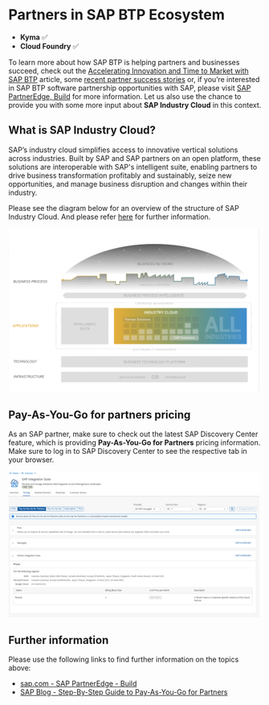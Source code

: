 # Partners in SAP BTP Ecosystem 

- **Kyma** ✅ 
- **Cloud Foundry** ✅

To learn more about how SAP BTP is helping partners and businesses succeed, check out the [Accelerating Innovation and Time to Market with SAP BTP](https://news.sap.com/2022/04/idc-study-on-sap-btp-partners-accelerate-innovation/) article, some [recent partner success stories](https://www.sap.com/products/technology-platform/partners.html) or, if you’re interested in SAP BTP software partnership opportunities with SAP, please visit [SAP PartnerEdge, Build](https://www.sap.com/partners/partner-program/build.html) for more information. Let us also use the chance to provide you with some more input about **SAP Industry Cloud** in this context. 


## What is SAP Industry Cloud?

SAP’s industry cloud simplifies access to innovative vertical solutions across industries. Built by SAP and SAP partners on an open platform, these solutions are interoperable with SAP's intelligent suite, enabling partners to drive business transformation profitably and sustainably, seize new opportunities, and manage business disruption and changes within their industry.

Please see the diagram below for an overview of the structure of SAP Industry Cloud. And please refer [here](https://help.sap.com/docs/BTP/7db4dc653edc4597825628ba6d20a2c2/72a88b859f5e406d9cd44346b1a219fd.html?locale=en-US) for further information.

<img src="./images/industry-cloud.png" width="500"/>


## Pay-As-You-Go for partners pricing

As an SAP partner, make sure to check out the latest SAP Discovery Center feature, which is providing **Pay-As-You-Go for Partners** pricing information. Make sure to log in to SAP Discovery Center to see the respective tab in your browser. 

[<img src="./images/PAYGO_Partners.png" width="500" />](./images/PAYGO_Partners.png?raw=true)


## Further information

Please use the following links to find further information on the topics above:

* [sap.com - SAP PartnerEdge - Build](https://www.sap.com/partners/partner-program/build.html)
* [SAP Blog - Step-By-Step Guide to Pay-As-You-Go for Partners](https://blogs.sap.com/2021/09/21/step-by-step-guide-to-pay-as-you-go-for-partners/)
